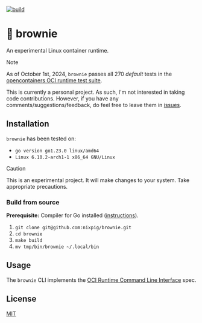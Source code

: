 [![build](https://github.com/nixpig/brownie/actions/workflows/build.yml/badge.svg?branch=main)](https://github.com/nixpig/brownie/actions/workflows/build.yml)

# 🍪 brownie

An experimental Linux container runtime.

> [!NOTE]
> As of October 1st, 2024, `brownie` passes all 270 _default_ tests in the [opencontainers OCI runtime test suite](https://github.com/opencontainers/runtime-tools?tab=readme-ov-file#testing-oci-runtimes).

This is currently a personal project. As such, I'm not interested in taking code contributions. However, if you have any comments/suggestions/feedback, do feel free to leave them in [issues](https://github.com/nixpig/brownie/issues).

## Installation

`brownie` has been tested on:

- `go version go1.23.0 linux/amd64`
- `Linux 6.10.2-arch1-1 x86_64 GNU/Linux`

> [!CAUTION]
> This is an experimental project. It will make changes to your system. Take appropriate precautions.

### Build from source

**Prerequisite:** Compiler for Go installed ([instructions](https://go.dev/doc/install)).

1. `git clone git@github.com:nixpig/brownie.git`
1. `cd brownie`
1. `make build`
1. `mv tmp/bin/brownie ~/.local/bin`

## Usage

The `brownie` CLI implements the [OCI Runtime Command Line Interface](https://github.com/opencontainers/runtime-tools/blob/master/docs/command-line-interface.md) spec.

## License

[MIT](https://github.com/nixpig/brownie?tab=MIT-1-ov-file#readme)
